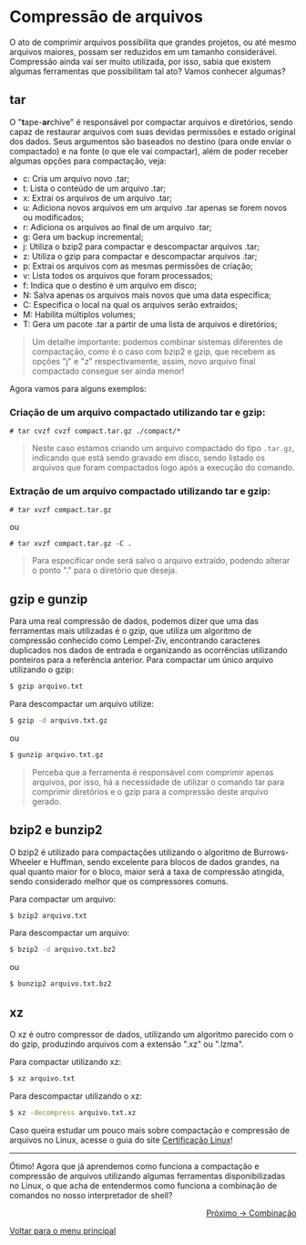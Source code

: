 # Compressão de arquivos

O ato de comprimir arquivos possibilita que grandes projetos, ou até mesmo arquivos maiores, possam ser reduzidos em um tamanho considerável. Compressão ainda vai ser muito utilizada, por isso, sabia que existem algumas ferramentas que possibilitam tal ato? Vamos conhecer algumas?

## tar

O "**t**ape-**ar**chive" é responsável por compactar arquivos e diretórios, sendo capaz de restaurar arquivos com suas devidas permissões e estado original dos dados. Seus argumentos são baseados no destino (para onde enviar o compactado) e na fonte (o que ele vai compactar), além de poder receber algumas opções para compactação, veja:

- c: Cria um arquivo novo .tar;
- t: Lista o conteúdo de um arquivo .tar;
- x: Extrai os arquivos de um arquivo .tar;
- u: Adiciona novos arquivos em um arquivo .tar apenas se forem novos ou modificados;
- r: Adiciona os arquivos ao final de um arquivo .tar;
- g: Gera um backup incremental;
- j: Utiliza o bzip2 para compactar e descompactar arquivos .tar;
- z: Utiliza o gzip para compactar e descompactar arquivos .tar;
- p: Extrai os arquivos com as mesmas permissões de criação;
- v: Lista todos os arquivos que foram processados;
- f: Indica que o destino é um arquivo em disco;
- N: Salva apenas os arquivos mais novos que uma data específica;
- C: Especifica o local na qual os arquivos serão extraídos;
- M: Habilita múltiplos volumes;
- T: Gera um pacote .tar a partir de uma lista de arquivos e diretórios;
> Um detalhe importante: podemos combinar sistemas diferentes de compactação, como é o caso com bzip2 e gzip, que recebem as opções "j" e "z" respectivamente, assim, novo arquivo final compactado consegue ser ainda menor!

Agora vamos para alguns exemplos:

### Criação de um arquivo compactado utilizando tar e gzip:
```
# tar cvzf cvzf compact.tar.gz ./compact/*
```
> Neste caso estamos criando um arquivo compactado do tipo `.tar.gz`, indicando que está sendo gravado em disco, sendo listado os arquivos que foram compactados logo após a execução do comando.

### Extração de um arquivo compactado utilizando tar e gzip:
```
# tar xvzf compact.tar.gz
```
ou
```
# tar xvzf compact.tar.gz -C .
```
> Para especificar onde será salvo o arquivo extraído, podendo alterar o ponto "." para o diretório que deseja.

## gzip e gunzip

Para uma real compressão de dados, podemos dizer que uma das ferramentas mais utilizadas é o gzip, que utiliza um algoritmo de compressão conhecido como Lempel-Ziv, encontrando caracteres duplicados nos dados de entrada e organizando as ocorrências utilizando ponteiros para a referência anterior. Para compactar um único arquivo utilizando o gzip:

```sh
$ gzip arquivo.txt
```

Para descompactar um arquivo utilize:

```sh
$ gzip -d arquivo.txt.gz
```

ou

```sh
$ gunzip arquivo.txt.gz
```
> Perceba que a ferramenta é responsável com comprimir apenas arquivos, por isso, há a necessidade de utilizar o comando tar para comprimir diretórios e o gzip para a compressão deste arquivo gerado.

## bzip2 e bunzip2

O bzip2 é utilizado para compactações utilizando o algoritmo de Burrows-Wheeler e Huffman, sendo excelente para blocos de dados grandes, na qual quanto maior for o bloco, maior será a taxa de compressão atingida, sendo considerado melhor que os compressores comuns. 

Para compactar um arquivo:

```sh
$ bzip2 arquivo.txt
```

Para descompactar um arquivo:

```sh
$ bzip2 -d arquivo.txt.bz2
```

ou 

```sh
$ bunzip2 arquivo.txt.bz2
```

## xz

O xz é outro compressor de dados, utilizando um algoritmo parecido com o do gzip, produzindo arquivos com a extensão ".xz" ou ".lzma".

Para compactar utilizando xz:

```sh
$ xz arquivo.txt
```

Para descompactar utilizando o xz:

```sh
$ xz -decompress arquivo.txt.xz
```

Caso queira estudar um pouco mais sobre compactação e compressão de arquivos no Linux, acesse o guia do site [Certificação Linux](https://www.certificacaolinux.com.br/compactadores-de-arquivos-no-linux/)!

---

Ótimo! Agora que já aprendemos como funciona a compactação e compressão de arquivos utilizando algumas ferramentas disponibilizadas no Linux, o que acha de entendermos como funciona a combinação de comandos no nosso interpretador de shell?

<p align="right">
  <a href="https://github.com/lanjoni/lpi4noobs/blob/main/content/pratica/combinacao.md">Próximo -> Combinação</a>
</p>

<p align="left">
  <a href="https://github.com/lanjoni/lpi4noobs#roadmap">Voltar para o menu principal</a>
</p>
